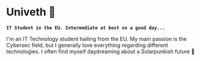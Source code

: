 # Univeth 📿

**`IT Student in the EU. Intermediate at best on a good day...`**

I'm an IT Technology student hailing from the EU. My main passion is the Cybersec field, but I generally love everything regarding different technologies. I often find myself daydreaming about a Solarpunkish future 🌇
<!--
**Univ3th/Univ3th** is a ✨ _special_ ✨ repository because its `README.md` (this file) appears on your GitHub profile.

Here are some ideas to get you started:

- 🔭 I’m currently working on ...
- 🌱 I’m currently learning ...
- 👯 I’m looking to collaborate on ...
- 🤔 I’m looking for help with ...
- 💬 Ask me about ...
- 📫 How to reach me: ...
- 😄 Pronouns: ...
- ⚡ Fun fact: ...
-->
